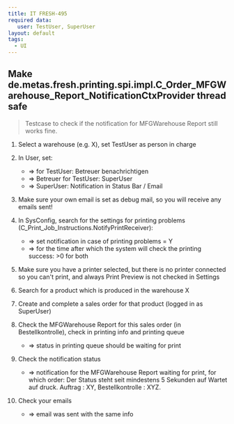 ```yaml
---
title: IT FRESH-495
required data:
   user: TestUser, SuperUser   
layout: default
tags:
  - UI
---
```

## Make de.metas.fresh.printing.spi.impl.C_Order_MFGWarehouse_Report_NotificationCtxProvider thread safe

> Testcase to check if the notification for MFGWarehouse Report still works fine.


1. Select a warehouse (e.g. X), set TestUser as person in charge

1. In User, set:
	* => for TestUser: Betreuer benachrichtigen
	* => Betreuer for TestUser: SuperUser
	* => SuperUser: Notification in Status Bar / Email
	
1. Make sure your own email is set as debug mail, so you will receive any emails sent!

1. In SysConfig, search for the settings for printing problems (C_Print_Job_Instructions.NotifyPrintReceiver):
	* => set notification in case of printing problems = Y
	* => for the time after which the system will check the printing success: >0 for both
	
1. Make sure you have a printer selected, but there is no printer connected so you can't print, and always Print Preview is not checked in Settings
	
1. Search for a product which is produced in the warehouse X

1. Create and complete a sales order for that product (logged in as SuperUser)

1. Check the MFGWarehouse Report for this sales order (in Bestellkontrolle), check in printing info and printing queue
	* => status in printing queue should be waiting for print
	
1. Check the notification status
	* => notification for the MFGWarehouse Report waiting for print, for which order: 
	Der Status steht seit mindestens 5 Sekunden auf Wartet auf druck. Auftrag : XY, Bestellkontrolle : XYZ.
	
1. Check your emails
	* => email was sent with the same info